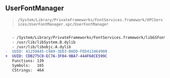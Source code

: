 ## UserFontManager

> `/System/Library/PrivateFrameworks/FontServices.framework/XPCServices/UserFontManager.xpc/UserFontManager`

```diff

   - /System/Library/PrivateFrameworks/FontServices.framework/libGSFont.dylib
   - /usr/lib/libSystem.B.dylib
   - /usr/lib/libobjc.A.dylib
-  UUID: 41259A45-C9A9-3ED3-B0DD-FED413464908
+  UUID: CDB275C0-EC7A-3F04-9BA7-444F68CE599C
   Functions: 139
   Symbols:   165
   CStrings:  464

```
